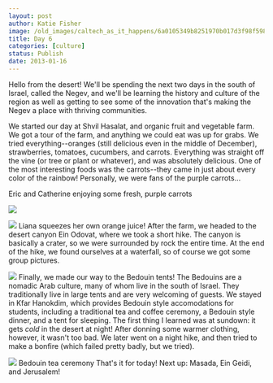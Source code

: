 ```yaml
---
layout: post
author: Katie Fisher
image: /old_images/caltech_as_it_happens/6a0105349b8251970b017d3f98f598970c.jpg
title: Day 6
categories: [culture]
status: Publish
date: 2013-01-16
---
```


Hello from the desert! We'll be spending the next two days in the south of Israel, called the Negev, and we'll be learning the history and culture of the region as well as getting to see some of the innovation that's making the Negev a place with thriving communities.

We started our day at Shvil Hasalat, and organic fruit and vegetable farm. We got a tour of the farm, and anything we could eat was up for grabs. We tried everything--oranges (still delicious even in the middle of December), strawberries, tomatoes, cucumbers, and carrots. Everything was straight off the vine (or tree or plant or whatever), and was absolutely delicious. One of the most interesting foods was the carrots--they came in just about every color of the rainbow! Personally, we were fans of the purple carrots...

Eric and Catherine enjoying some fresh, purple carrots


![](/old_images/caltech_as_it_happens/6a0105349b8251970b017ee70d5b5a970d.jpg)


![](/old_images/6a017c34dc0ea8970b017ee70d6299970d-800wi.jpg)
Liana squeezes her own orange juice!
After the farm, we headed to the desert canyon Ein Odovat, where we took a short hike. The canyon is basically a crater, so we were surrounded by rock the entire time. At the end of the hike, we found ourselves at a waterfall, so of course we got some group pictures.


![](/old_images/caltech_as_it_happens/6a0105349b8251970b017c357a7680970b.jpg)
Finally, we made our way to the Bedouin tents! The Bedouins are a nomadic Arab culture, many of whom live in the south of Israel. They traditionally live in large tents and are very welcoming of guests. We stayed in Kfar Hanokdim, which provides Bedouin style accomodations for students, including a traditional tea and coffee ceremony, a Bedouin style dinner, and a tent for sleeping. The first thing I learned was at sundown: it gets *cold* in the desert at night! After donning some warmer clothing, however, it wasn't too bad. We later went on a night hike, and then tried to make a bonfire (which failed pretty badly, but we tried).


![](/old_images/caltech_as_it_happens/6a0105349b8251970b017c357a9004970b.jpg)
Bedouin tea ceremony
That's it for today! Next up: Masada, Ein Geidi, and Jerusalem!
